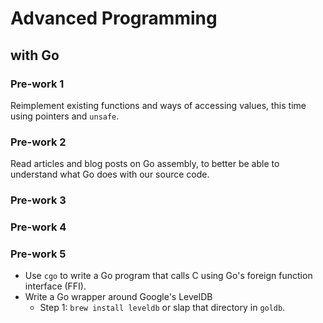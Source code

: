 # Advanced Programming

## with Go

### Pre-work 1

Reimplement existing functions and ways of accessing values, this time using pointers and `unsafe`.

### Pre-work 2

Read articles and blog posts on Go assembly, to better be able to understand what Go does with our source code.

### Pre-work 3

### Pre-work 4

### Pre-work 5

- Use `cgo` to write a Go program that calls C using Go's foreign function interface (FFI).
- Write a Go wrapper around Google's LevelDB
  - Step 1: `brew install leveldb` or slap that directory in `goldb`.
